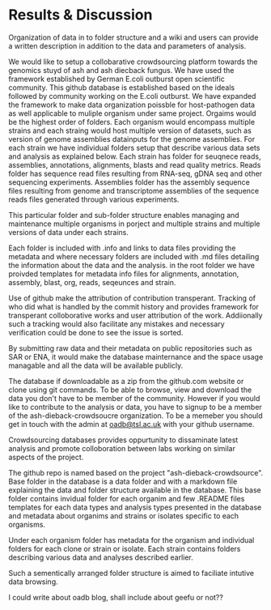 # Results & Discussion

Organization of data in to folder structure and a wiki
and users can provide a written description in addition to the data and parameters of analysis.

We would like to setup a collobarative crowdsourcing platform towards the genomics stuyd of ash and ash diecback fungus. We have used the framework established by German E.coli outburst open scientific community.
This github database is established based on the ideals followed by community working on the E.coli outburst.
We have expanded the framework to make data organization poissble for host-pathogen data as well applicable to muliple organism under same project. Orgaims would be the highest order of folders.
Each organism would encompass multiple strains and each straing would host multiple version of datasets, such as version of genome assemblies datainputs for the genome assemblies.
For each strain we have individual folders setup that describe various data sets and analysis as explained below. Each strain has folder for seuqnece reads, assemblies, annotations, alignments, blasts and read quality metrics. Reads folder has sequence read files resulting from RNA-seq, gDNA seq and other sequencing experiments. Assemblies folder has the assembly sequence files resulting from genome and transcriptome assemblies of the sequence reads files generated through various experiments.


This particular folder and sub-folder structure enables managing and maintenance multiple organisms in porject and multiple strains and multiple versions of data under each strains.

Each folder is included with .info and links to data files providing the metadata and where necessary folders are included with .md files detailing the information about the data and the analysis.
in the root folder we have proivded templates for metadata info files for alignments, annotation, assembly, blast, org, reads, seqeunces and strain.

Use of github make the attribution of contribution transperant. Tracking of who did what is handled by the commit history and provides framework for transperant colloborative works and user attribution of the work. Addiionally such a tracking would also facilitate any mistakes and necessary verification could be done to see the issue is sorted.

By submitting raw data and their metadata on public repositories such as SAR or ENA, it would make the database mainternance and the space usage managable and all the data will be available publicly.

The database if downloadable as a zip from the github.com website or clone using git commands. To be able to browse, view and download the data you don't have to be member of the community. However if you would like to contribute to the analysis or data, you have to signup to be a member of the ash-dieback-crowdsoucre organization. To be a memeber you should get in touch with the admin at oadb@tsl.ac.uk with your github username.

Crowdsourcing databases provides oppurtunity to dissaminate latest analysis and promote colloboration between labs working on similar aspects of the project.

The github repo is named based on the project "ash-dieback-crowdsource".
Base folder in the database is a data folder and with a markdown file explaining the data and folder structure available in the database.
This base folder contains invidual folder for each organim and few .README files templates for each data types and analysis types presented in the database and metadata about organims and strains or isolates specific to each organisms.

Under each organism folder has metadata for the organism and individual folders for each clone or strain or isolate. Each strain contains folders describing various data and analyses described earlier.

Such a sementically arranged folder structure is aimed to faciliate intutive data browsing.


I could write about oadb blog, shall include about geefu or not??



